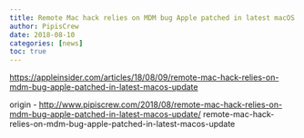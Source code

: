 ```yaml
---
title: Remote Mac hack relies on MDM bug Apple patched in latest macOS update
author: PipisCrew
date: 2018-08-10
categories: [news]
toc: true
---
```


https://appleinsider.com/articles/18/08/09/remote-mac-hack-relies-on-mdm-bug-apple-patched-in-latest-macos-update

origin - http://www.pipiscrew.com/2018/08/remote-mac-hack-relies-on-mdm-bug-apple-patched-in-latest-macos-update/ remote-mac-hack-relies-on-mdm-bug-apple-patched-in-latest-macos-update